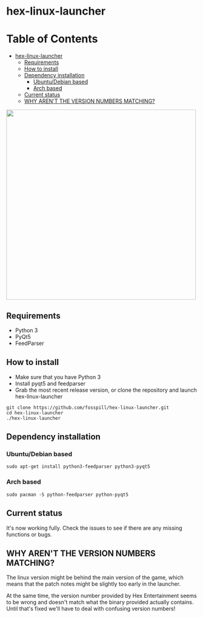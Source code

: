 # hex-linux-launcher

Table of Contents
=================

   * [hex-linux-launcher](#hex-linux-launcher)
      * [Requirements](#requirements)
      * [How to install](#how-to-install)
      * [Dependency installation](#dependency-installation)
         * [Ubuntu/Debian based](#ubuntudebian-based)
         * [Arch based](#arch-based)
      * [Current status](#current-status)
      * [WHY AREN'T THE VERSION NUMBERS MATCHING?](#WHY-AREN'T-THE-VERSION-NUMBERS-MATCHING?)


<img src="https://i.imgur.com/aRYhEVJ.gif" width="500"  />

## Requirements
- Python 3
- PyQt5
- FeedParser

## How to install
- Make sure that you have Python 3
- Install pyqt5 and feedparser
- Grab the most recent release version, or clone the repository and launch hex-linux-launcher
```
git clone https://github.com/fosspill/hex-linux-launcher.git
cd hex-linux-launcher
./hex-linux-launcher
```

## Dependency installation
### Ubuntu/Debian based
` sudo apt-get install python3-feedparser python3-pyqt5 `
### Arch based
` sudo pacman -S python-feedparser python-pyqt5 `

## Current status
It's now working fully. Check the issues to see if there are any missing functions or bugs.

## WHY AREN'T THE VERSION NUMBERS MATCHING?
The linux version might be behind the main version of the game, which means that the patch notes might be slightly too early in the launcher.

At the same time, the version number provided by Hex Entertainment seems to be wrong and doesn't match what the binary provided actually contains. Until that's fixed we'll have to deal with confusing version numbers!

